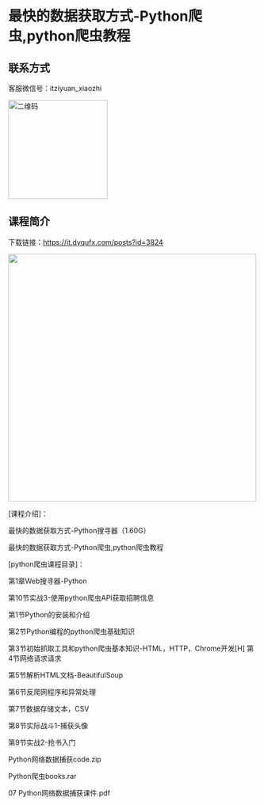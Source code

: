 # 最快的数据获取方式-Python爬虫,python爬虫教程

## 联系方式

客服微信号：itziyuan_xiaozhi

<img src="https://ziyuanyun.oss-cn-guangzhou.aliyuncs.com/common/20240614073449/666b82192834a.jpg" width="200" height="200" alt="二维码">

## 课程简介

下载链接：https://it.dyqufx.com/posts?id=3824

<img src="https://ziyuanyun.oss-cn-guangzhou.aliyuncs.com/yun/20240515185345/66449439bee97.jpg" width="500" alt="">

  [课程介绍]：

 最快的数据获取方式-Python搜寻器（1.60G）

 最快的数据获取方式-Python爬虫,python爬虫教程



 [python爬虫课程目录]：

 第1章Web搜寻器-Python

 第10节实战3-使用python爬虫API​​获取招聘信息

 第1节Python的安装和介绍

 第2节Python编程的python爬虫基础知识

 第3节初始抓取工具和python爬虫基本知识-HTML，HTTP，Chrome开发[H] 第4节网络请求请求

 第5节解析HTML文档-BeautifulSoup

 第6节反爬网程序和异常处理

 第7节数据存储文本，CSV

 第8节实际战斗1-捕获头像

 第9节实战2-抢书入门

 Python网络数据捕获code.zip

 Python爬虫books.rar

 07 Python网络数据捕获课件.pdf

  